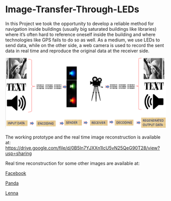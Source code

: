 # Image-Transfer-Through-LEDs
In this Project we took the opportunity to develop a reliable method for navigation inside buildings (usually big saturated buildings like libraries) where it’s often hard to reference oneself inside the building and where technologies like GPS fails to do so as well. As a medium, we use LEDs to send data, while on the other side, a web camera is used to record the sent data in real time and reproduce the original data at the receiver side.


![Organogram](https://github.com/BAILOOL/Image-Transfer-Through-LEDs/blob/master/Idea.PNG)


The working prototype and the real time image reconstruction is available at:
https://drive.google.com/file/d/0B5In7YJXXn1IcU5vN25QeG90T28/view?usp=sharing 

Real time reconstruction for some other images are available at:

[Facebook](https://drive.google.com/file/d/0B5In7YJXXn1IU1BRRzh6Xzl6MHM/view?usp=sharing)

[Panda](https://drive.google.com/file/d/0B5In7YJXXn1IaHpla3I2RHlucm8/view?usp=sharing)

[Lenna](https://drive.google.com/file/d/0B5In7YJXXn1IMXFKUzludTVCOUE/view?usp=sharing)
